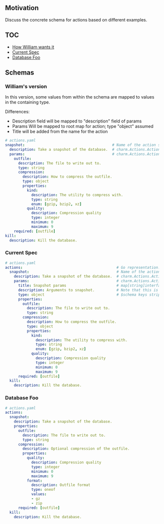 ## Motivation

Discuss the concrete schema for actions based on different examples.

## TOC

 - [How William wants it](#williams-version)
 - [Current Spec](#current-spec)
 - [Database Foo](#database-foo)

## Schemas

### William's version

In this version, some values from within the schema are mapped to values in the containing type.

Differences:
 - Description field will be mapped to "description" field of params
 - Params Will be mapped to root map for action; type "object" assumed
 - Title will be added from the name for the action

```yaml
# actions.yaml
snapshot:                                        # Name of the action script.
  description: Take a snapshot of the database.  # charm.Actions.ActionSpecs["snapshot"].Description
  params:                                        # charm.Actions.ActionSpecs["snapshot"].Params
    outfile:
      description: The file to write out to.
      type: string
      compression:
        description: How to compress the outfile.
        type: object
        properties:
          kind:
            description: The utility to compress with.
            type: string
            enum: [gzip, bzip2, xz]
          quality:
            description: Compression quality
            type: integer
            minimum: 0
            maximum: 9
    required: [outfile]
kill:
  description: Kill the database.
```

### Current Spec

```yaml
# actions.yaml
actions:                                           # Go representation:
  snapshot:                                        # Name of the action script.
    description: Take a snapshot of the database.  # charm.Actions.ActionSpecs["snapshot"].Description
    params:                                        # charm.Actions.ActionSpecs["snapshot"].Params
      title: Snapshot params                       # map[string]interface{} representing JSON-Schema.
      description: Arguments to snapshot.          # Note that this is valid JSON-Schema with
      type: object                                 # $schema keys stripped.
      properties:
        outfile:
          description: The file to write out to.
          type: string
        compression:
          description: How to compress the outfile.
          type: object
          properties:
            kind:
              description: The utility to compress with.
              type: string
              enum: [gzip, bzip2, xz]
            quality:
              description: Compression quality
              type: integer
              minimum: 0
              maximum: 9
      required: [outfile]
  kill:
    description: Kill the database.
```

### Database Foo

```yaml
# actions.yaml
actions:
  snapshot:
    description: Take a snapshot of the database.
    properties:
      outfile:
        description: The file to write out to.
        type: string
      compression:
        description: Optional compression of the outfile.
        properties:
          quality:
            description: Compression quality
            type: integer
            minimum: 0
            maximum: 9
          format:
            description: Outfile format
            type: oneof
            values:
            - gz
            - zip
      required: [outfile]
  kill:
    description: Kill the database.
```